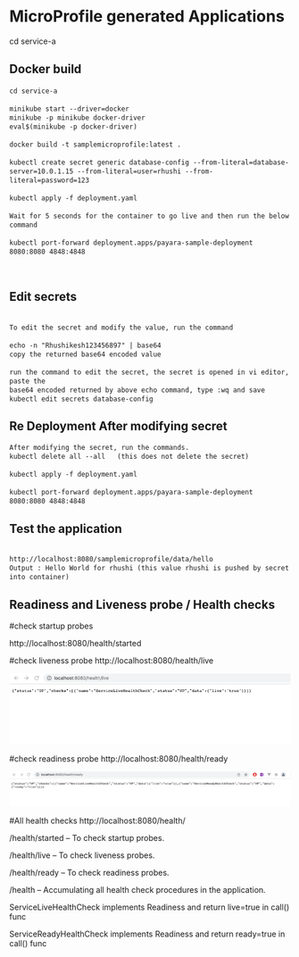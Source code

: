 # MicroProfile generated Applications

cd service-a

## Docker build
```
cd service-a

minikube start --driver=docker
minikube -p minikube docker-driver
eval$(minikube -p docker-driver)

docker build -t samplemicroprofile:latest .

kubectl create secret generic database-config --from-literal=database-server=10.0.1.15 --from-literal=user=rhushi --from-literal=password=123

kubectl apply -f deployment.yaml

Wait for 5 seconds for the container to go live and then run the below command

kubectl port-forward deployment.apps/payara-sample-deployment 8080:8080 4848:4848



```

## Edit secrets

```

To edit the secret and modify the value, run the command

echo -n "Rhushikesh123456897" | base64  
copy the returned base64 encoded value

run the command to edit the secret, the secret is opened in vi editor, paste the 
base64 encoded returned by above echo command, type :wq and save  
kubectl edit secrets database-config

```

## Re Deployment After modifying secret
```
After modifying the secret, run the commands.
kubectl delete all --all   (this does not delete the secret)

kubectl apply -f deployment.yaml

kubectl port-forward deployment.apps/payara-sample-deployment 8080:8080 4848:4848

```
## Test the application
```

http://localhost:8080/samplemicroprofile/data/hello
Output : Hello World for rhushi (this value rhushi is pushed by secret into container)

```

## Readiness and Liveness probe / Health checks

#check startup probes

http://localhost:8080/health/started

#check liveness probe
http://localhost:8080/health/live

![img_1.png](img_1.png)

#check readiness probe
http://localhost:8080/health/ready

![img.png](img.png)

#All health checks
http://localhost:8080/health/

/health/started – To check startup probes.

/health/live – To check liveness probes.

/health/ready – To check readiness probes.

/health – Accumulating all health check procedures in the application.

ServiceLiveHealthCheck implements Readiness and return live=true in call() func

ServiceReadyHealthCheck implements Readiness and return ready=true in call() func